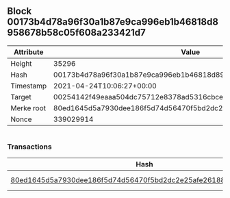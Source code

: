 ## Block 00173b4d78a96f30a1b87e9ca996eb1b46818d8958678b58c05f608a233421d7

Attribute | Value
--- | ---
Height | 35296
Hash | 00173b4d78a96f30a1b87e9ca996eb1b46818d8958678b58c05f608a233421d7
Timestamp | 2021-04-24T10:06:27+00:00
Target | 00254142f49eaaa504dc75712e8378ad5316cbcead634704b3734b6271167cc4
Merke root | 80ed1645d5a7930dee186f5d74d56470f5bd2dc2e25afe26188bbe0b9ecb22fb
Nonce | 339029914

```

```

### Transactions

Hash | Amount
--- | ---
[80ed1645d5a7930dee186f5d74d56470f5bd2dc2e25afe26188bbe0b9ecb22fb](80ed1645d5a7930dee186f5d74d56470f5bd2dc2e25afe26188bbe0b9ecb22fb.md) | 10.00000000 SKEPTI 
